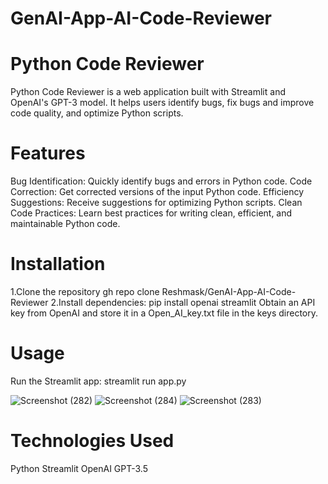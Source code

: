 # GenAI-App-AI-Code-Reviewer
# Python Code Reviewer
Python Code Reviewer is a web application built with Streamlit and OpenAI's GPT-3 model. It helps users identify bugs, fix bugs and improve code quality, and optimize Python scripts.
# Features
Bug Identification: Quickly identify bugs and errors in Python code.
Code Correction: Get corrected versions of the input Python code.
Efficiency Suggestions: Receive suggestions for optimizing Python scripts.
Clean Code Practices: Learn best practices for writing clean, efficient, and maintainable Python code.
# Installation
1.Clone the repository
gh repo clone Reshmask/GenAI-App-AI-Code-Reviewer
2.Install dependencies:
pip install openai streamlit
Obtain an API key from OpenAI and store it in a Open_AI_key.txt file in the keys directory.
# Usage
Run the Streamlit app:
streamlit run app.py

![Screenshot (282)](https://github.com/Reshmashaik6521/GenAI-App-AI-Code-Reviewer/assets/129650604/ab1db7cf-e3dd-4c2b-82a2-012017d876ec)
![Screenshot (284)](https://github.com/Reshmashaik6521/GenAI-App-AI-Code-Reviewer/assets/129650604/4052f777-913e-4654-a92e-6f775fe3cfbf)
![Screenshot (283)](https://github.com/Reshmashaik6521/GenAI-App-AI-Code-Reviewer/assets/129650604/689f9378-70bc-4642-b3ac-2efe2e9a3fad)
# Technologies Used
Python
Streamlit
OpenAI GPT-3.5
